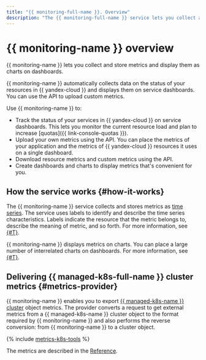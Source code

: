 ```yaml
---
title: "{{ monitoring-full-name }}. Overview"
description: "The {{ monitoring-full-name }} service lets you collect and store metrics and display them as charts on dashboards. {{ monitoring-full-name }} automatically collects data on the status of your resources in {{ yandex-cloud }} and displays it on service dashboards. You can use the API to upload custom metrics."
---
```


# {{ monitoring-name }} overview

{{ monitoring-name }} lets you collect and store metrics and display them as charts on dashboards.

{{ monitoring-name }} automatically collects data on the status of your resources in {{ yandex-cloud }} and displays them on service dashboards. You can use the API to upload custom metrics.

Use {{ monitoring-name }} to:
* Track the status of your services in {{ yandex-cloud }} on service dashboards. This lets you monitor the current resource load and plan to increase [quotas]({{ link-console-quotas }}).
* Upload your own metrics using the API. You can place the metrics of your application and the metrics of {{ yandex-cloud }} resources it uses on a single dashboard.
* Download resource metrics and custom metrics using the API.
* Create dashboards and charts to display metrics that's convenient for you.

## How the service works {#how-it-works}

The {{ monitoring-name }} service collects and stores metrics as [time series](https://en.wikipedia.org/wiki/Time_series). The service uses labels to identify and describe the time series characteristics. Labels indicate the resource that the metric belongs to, describe the meaning of metric, and so forth. For more information, see [{#T}](data-model.md).

{{ monitoring-name }} displays metrics on charts. You can place a large number of interrelated charts on dashboards. For more information, see [{#T}](visualization/index.md).


## Delivering {{ managed-k8s-full-name }} cluster metrics {#metrics-provider}

{{ monitoring-name }} enables you to export [{{ managed-k8s-name }} cluster](../../managed-kubernetes/concepts/index.md#kubernetes-cluster) object metrics. The provider converts a request to get external metrics from a {{ managed-k8s-name }} cluster object to the format required by {{ monitoring-name }} and also performs the reverse conversion: from {{ monitoring-name }} to a cluster object.

{% include [metrics-k8s-tools](../../_includes/managed-kubernetes/metrics-k8s-tools.md) %}

The metrics are described in the [Reference](../metrics-ref/index.md#managed-kubernetes).

